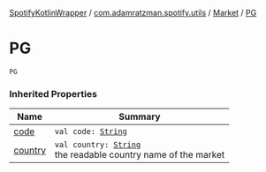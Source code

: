 [SpotifyKotlinWrapper](../../index.md) / [com.adamratzman.spotify.utils](../index.md) / [Market](index.md) / [PG](./-p-g.md)

# PG

`PG`

### Inherited Properties

| Name | Summary |
|---|---|
| [code](code.md) | `val code: `[`String`](https://kotlinlang.org/api/latest/jvm/stdlib/kotlin/-string/index.html) |
| [country](country.md) | `val country: `[`String`](https://kotlinlang.org/api/latest/jvm/stdlib/kotlin/-string/index.html)<br>the readable country name of the market |
